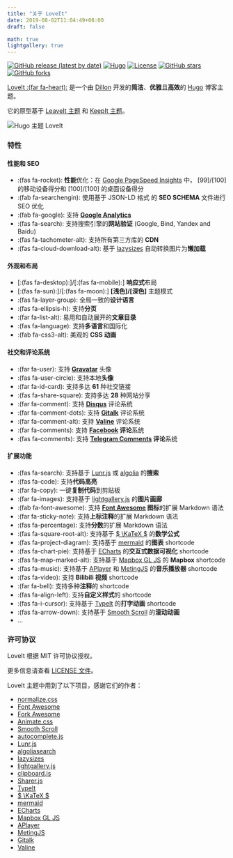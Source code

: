 ```yaml
---
title: "关于 LoveIt"
date: 2019-08-02T11:04:49+08:00
draft: false

math: true
lightgallery: true
---
```


[![GitHub release (latest by date)](https://img.shields.io/github/v/release/dillonzq/LoveIt?style=flat-square)](https://github.com/dillonzq/LoveIt/releases)
[![Hugo](https://img.shields.io/badge/Hugo-%5E0.62.0-ff4088?style=flat-square&logo=hugo)](https://gohugo.io/)
[![License](https://img.shields.io/github/license/dillonzq/LoveIt?style=flat-square)](https://github.com/dillonzq/LoveIt/blob/master/LICENSE)
[![GitHub stars](https://img.shields.io/github/stars/dillonzq/LoveIt?style=social)](https://github.com/dillonzq/LoveIt)
[![GitHub forks](https://img.shields.io/github/forks/dillonzq/LoveIt?style=social)](https://github.com/dillonzq/LoveIt/fork)

[LoveIt :(far fa-heart):](https://github.com/dillonzq/LoveIt) 是一个由 [Dillon](https://dillonzq.com) 开发的**简洁**、**优雅**且**高效**的 [Hugo](https://gohugo.io/) 博客主题。

它的原型基于 [LeaveIt 主题](https://github.com/liuzc/LeaveIt/) 和 [KeepIt 主题](https://github.com/liuzc/LeaveIt/)。

![Hugo 主题 LoveIt](/images/Apple-Devices-Preview.png "Hugo 主题 LoveIt")

### 特性

#### 性能和 SEO

* :(fas fa-rocket): **性能**优化：在 [Google PageSpeed Insights](https://developers.google.com/speed/pagespeed/insights) 中， [99]/[100] 的移动设备得分和 [100]/[100] 的桌面设备得分
* :(fab fa-searchengin): 使用基于 JSON-LD 格式 的 **SEO SCHEMA** 文件进行 SEO 优化
* :(fab fa-google): 支持 **[Google Analytics](https://analytics.google.com/analytics)**
* :(fas fa-search): 支持搜索引擎的**网站验证** (Google, Bind, Yandex and Baidu)
* :(fas fa-tachometer-alt): 支持所有第三方库的 **CDN**
* :(fas fa-cloud-download-alt): 基于 [lazysizes](https://github.com/aFarkas/lazysizes) 自动转换图片为**懒加载**

#### 外观和布局

* [:(fas fa-desktop):]/[:(fas fa-mobile):] **响应式**布局
* [:(fas fa-sun):]/[:(fas fa-moon):] **[浅色]/[深色]** 主题模式
* :(fas fa-layer-group): 全局一致的**设计语言**
* :(fas fa-ellipsis-h): 支持**分页**
* :(far fa-list-alt): 易用和自动展开的**文章目录**
* :(fas fa-language): 支持**多语言**和国际化
* :(fab fa-css3-alt): 美观的 **CSS 动画**

#### 社交和评论系统

* :(far fa-user): 支持 **[Gravatar](https://gravatar.com)** 头像
* :(fas fa-user-circle): 支持本地**头像**
* :(far fa-id-card): 支持多达 **61** 种社交链接
* :(fas fa-share-square): 支持多达 **28** 种网站分享
* :(far fa-comment): 支持 **[Disqus](https://disqus.com)** 评论系统
* :(far fa-comment-dots): 支持 **[Gitalk](https://github.com/gitalk/gitalk)** 评论系统
* :(far fa-comment-alt): 支持 **[Valine](https://valine.js.org/)** 评论系统
* :(far fa-comments): 支持 **[Facebook](https://developers.facebook.com/docs/plugins/comments/) 评论**系统
* :(fas fa-comments): 支持 **[Telegram Comments](https://comments.app/) 评论**系统

#### 扩展功能

* :(fas fa-search): 支持基于 [Lunr.js](https://lunrjs.com/) 或 [algolia](https://www.algolia.com/) 的**搜索**
* :(fas fa-code): 支持**代码高亮**
* :(far fa-copy): 一键**复制代码**到剪贴板
* :(far fa-images): 支持基于 [lightgallery.js](https://github.com/sachinchoolur/lightgallery.js) 的**图片画廊**
* :(fab fa-font-awesome): 支持 **[Font Awesome](https://fontawesome.com/) 图标**的扩展 Markdown 语法
* :(far fa-sticky-note): 支持**上标注释**的扩展 Markdown 语法
* :(fas fa-percentage): 支持**分数**的扩展 Markdown 语法
* :(fas fa-square-root-alt): 支持基于 [$ \KaTeX $](https://katex.org/) 的**数学公式**
* :(fas fa-project-diagram): 支持基于 [mermaid](https://github.com/knsv/mermaid) 的**图表** shortcode
* :(fas fa-chart-pie): 支持基于 [ECharts](https://echarts.apache.org/) 的**交互式数据可视化** shortcode
* :(fas fa-map-marked-alt): 支持基于 [Mapbox GL JS](https://docs.mapbox.com/mapbox-gl-js) 的 **Mapbox** shortcode
* :(fas fa-music): 支持基于 [APlayer](https://github.com/MoePlayer/APlayer) 和 [MetingJS](https://github.com/metowolf/MetingJS) 的**音乐播放器** shortcode
* :(fas fa-video): 支持 **Bilibili 视频** shortcode
* :(far fa-bell): 支持多种**注释**的 shortcode
* :(fas fa-align-left): 支持**自定义样式**的 shortcode
* :(fas fa-i-cursor): 支持基于 [TypeIt](https://typeitjs.com/) 的**打字动画** shortcode
* :(fas fa-arrow-down): 支持基于 [Smooth Scroll](https://github.com/cferdinandi/smooth-scroll) 的**滚动动画**
* ...

### 许可协议

LoveIt 根据 MIT 许可协议授权。

更多信息请查看 [LICENSE 文件](https://github.com/dillonzq/LoveIt/blob/master/LICENSE)。

LoveIt 主题中用到了以下项目，感谢它们的作者：

* [normalize.css](https://github.com/necolas/normalize.css)
* [Font Awesome](https://fontawesome.com/)
* [Fork Awesome](https://forkaweso.me/Fork-Awesome/)
* [Animate.css](https://daneden.github.io/animate.css/)
* [Smooth Scroll](https://github.com/cferdinandi/smooth-scroll)
* [autocomplete.js](https://github.com/algolia/autocomplete.js)
* [Lunr.js](https://lunrjs.com/)
* [algoliasearch](https://github.com/algolia/algoliasearch-client-javascript)
* [lazysizes](https://github.com/aFarkas/lazysizes)
* [lightgallery.js](https://github.com/sachinchoolur/lightgallery.js)
* [clipboard.js](https://github.com/zenorocha/clipboard.js)
* [Sharer.js](https://github.com/ellisonleao/sharer.js)
* [TypeIt](https://typeitjs.com/)
* [$ \KaTeX $](https://katex.org/)
* [mermaid](https://github.com/knsv/mermaid)
* [ECharts](https://echarts.apache.org/)
* [Mapbox GL JS](https://docs.mapbox.com/mapbox-gl-js)
* [APlayer](https://github.com/MoePlayer/APlayer)
* [MetingJS](https://github.com/metowolf/MetingJS)
* [Gitalk](https://github.com/gitalk/gitalk)
* [Valine](https://valine.js.org/)
